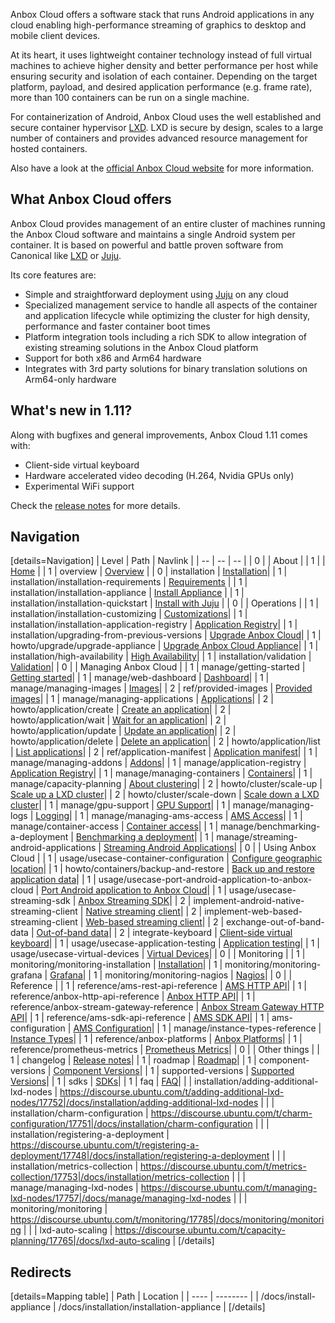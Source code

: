 Anbox Cloud offers a software stack that runs Android applications in any cloud enabling high-performance streaming of graphics to desktop and mobile client devices.

At its heart, it uses lightweight container technology instead of full virtual machines to achieve higher density and better performance per host while ensuring security and isolation of each container. Depending on the target platform, payload, and desired application performance (e.g. frame rate), more than 100 containers can be run on a single machine.

For containerization of Android, Anbox Cloud uses the well established and secure container hypervisor [LXD](https://linuxcontainers.org/). LXD is secure by design, scales to a large number of containers and provides advanced resource management for hosted containers.

Also have a look at the [official Anbox Cloud website](https://anbox-cloud.io/) for more information.

## What Anbox Cloud offers
Anbox Cloud provides management of an entire cluster of machines running the Anbox Cloud software and maintains a single Android system per container. It is based on powerful and battle proven software from Canonical like [LXD](https://linuxcontainers.org/) or [Juju](https://jujucharms.com/).

Its core features are:
* Simple and straightforward deployment using [Juju](https://jujucharms.com/) on any cloud
* Specialized management service to handle all aspects of the container and application lifecycle while optimizing the cluster for high density, performance and faster container boot times
* Platform integration tools including a rich SDK to allow integration of existing streaming solutions in the Anbox Cloud platform
* Support for both x86 and Arm64 hardware
* Integrates with 3rd party solutions for binary translation solutions on Arm64-only hardware

## What's new in 1.11?

Along with bugfixes and general improvements, Anbox Cloud 1.11 comes with:

* Client-side virtual keyboard
* Hardware accelerated video decoding (H.264, Nvidia GPUs only)
* Experimental WiFi support

Check the [release notes](https://discourse.ubuntu.com/t/release-notes/17842) for more details.

## Navigation

[details=Navigation]
| Level | Path | Navlink |
| -- | -- | -- |
| 0 | | About |
| 1 | | [Home](https://discourse.ubuntu.com/t/anbox-cloud-documentation/17029) |
| 1 | overview | [Overview](https://discourse.ubuntu.com/t/anbox-cloud-overview/17802) |
| 0 | installation | [Installation](/t/anbox-cloud-installation/17835)|
| 1 | installation/installation-requirements | [Requirements](https://discourse.ubuntu.com/t/installation-requirements/17734) |
| 1 | installation/installation-appliance | [Install Appliance](https://discourse.ubuntu.com/t/install-appliance/22681) |
| 1 | installation/installation-quickstart | [Install with Juju](https://discourse.ubuntu.com/t/install-with-juju/17744) |
| 0 | | Operations |
| 1 | installation/installation-customizing | [Customizations](https://discourse.ubuntu.com/t/installation-customizing/17747)|
| 1 | installation/installation-application-registry | [Application Registry](https://discourse.ubuntu.com/t/installation-application-registry/17749)|
| 1 | installation/upgrading-from-previous-versions | [Upgrade Anbox Cloud](https://discourse.ubuntu.com/t/upgrading-from-previous-versions/17750)|
| 1 | howto/upgrade/upgrade-appliance | [Upgrade Anbox Cloud Appliance](https://discourse.ubuntu.com/t/upgrade-anbox-cloud-appliance/24186)|
| 1 | installation/high-availability | [High Availability](https://discourse.ubuntu.com/t/high-availability/17754)|
| 1 | installation/validation | [Validation](https://discourse.ubuntu.com/t/validation/20329)|
| 0 | | Managing Anbox Cloud |
| 1 | manage/getting-started | [Getting started](https://discourse.ubuntu.com/t/getting-started/17756)|
| 1 | manage/web-dashboard | [Dashboard](https://discourse.ubuntu.com/t/web-dashboard/20871)|
| 1 | manage/managing-images | [Images](https://discourse.ubuntu.com/t/managing-images/17758)|
| 2 | ref/provided-images | [Provided images](https://discourse.ubuntu.com/t/provided-images/24185)|
| 1 | manage/managing-applications | [Applications](https://discourse.ubuntu.com/t/managing-applications/17760)|
| 2 | howto/application/create | [Create an application](https://discourse.ubuntu.com/t/create-an-application/24198)|
| 2 | howto/application/wait | [Wait for an application](https://discourse.ubuntu.com/t/wait-for-an-application/24202)|
| 2 | howto/application/update | [Update an application](https://discourse.ubuntu.com/t/update-an-application/24201)|
| 2 | howto/application/delete | [Delete an application](https://discourse.ubuntu.com/t/delete-an-application/24199)|
| 2 | howto/application/list | [List applications](https://discourse.ubuntu.com/t/list-applications/24200)|
| 2 | ref/application-manifest | [Application manifest](https://discourse.ubuntu.com/t/application-manifest/24197)|
| 1 | manage/managing-addons | [Addons](https://discourse.ubuntu.com/t/managing-addons/17759)|
| 1 | manage/application-registry | [Application Registry](https://discourse.ubuntu.com/t/application-registry/17761)|
| 1 | manage/managing-containers | [Containers](https://discourse.ubuntu.com/t/managing-containers/17763)|
| 1 | manage/capacity-planning | [About clustering](https://discourse.ubuntu.com/t/capacity-planning/17765)|
| 2 | howto/cluster/scale-up | [Scale up a LXD cluster](tbd)|
| 2 | howto/cluster/scale-down | [Scale down a LXD cluster](tbd)|
| 1 | manage/gpu-support | [GPU Support](https://discourse.ubuntu.com/t/gpu-support/17768)|
| 1 | manage/managing-logs | [Logging](https://discourse.ubuntu.com/t/managing-logs/17771)|
| 1 | manage/managing-ams-access | [AMS Access](https://discourse.ubuntu.com/t/managing-ams-access/17774)|
| 1 | manage/container-access | [Container access](https://discourse.ubuntu.com/t/container-access/17772)|
| 1 | manage/benchmarking-a-deployment | [Benchmarking a deployment](https://discourse.ubuntu.com/t/benchmarking-a-deployment/17770)|
| 1 | manage/streaming-android-applications | [Streaming Android Applications](https://discourse.ubuntu.com/t/streaming-android-applications/17769)|
| 0 | | Using Anbox Cloud |
| 1 | usage/usecase-container-configuration | [Configure geographic location](https://discourse.ubuntu.com/t/usecase-container-configuration/17782)|
| 1 | howto/containers/backup-and-restore | [Back up and restore application data](https://discourse.ubuntu.com/t/back-up-and-restore-application-data/24183)|
| 1 | usage/usecase-port-android-application-to-anbox-cloud | [Port Android application to Anbox Cloud](https://discourse.ubuntu.com/t/usecase-port-android-application-to-anbox-cloud/17776)|
| 1 | usage/usecase-streaming-sdk | [Anbox Streaming SDK](https://discourse.ubuntu.com/t/usecase-streaming-sdk/17783)|
| 2 | implement-android-native-streaming-client | [Native streaming client](https://discourse.ubuntu.com/t/implement-android-native-streaming-client/21833)|
| 2 | implement-web-based-streaming-client | [Web-based streaming client](https://discourse.ubuntu.com/t/implement-web-based-streaming-client/21835)|
| 2 | exchange-out-of-band-data | [Out-of-band data](https://discourse.ubuntu.com/t/exchange-out-of-band-data/21834)|
| 2 | integrate-keyboard | [Client-side virtual keyboard](https://discourse.ubuntu.com/t/integrate-a-client-side-virtual-keyboard/23643)|
| 1 | usage/usecase-application-testing | [Application testing](https://discourse.ubuntu.com/t/usecase-application-testing/17775)|
| 1 | usage/usecase-virtual-devices | [Virtual Devices](https://discourse.ubuntu.com/t/virtual-devices/19069)|
| 0 | | Monitoring |
| 1 | monitoring/monitoring-installation | [Installation](https://discourse.ubuntu.com/t/monitoring-installation/17786)|
| 1 | monitoring/monitoring-grafana | [Grafana](https://discourse.ubuntu.com/t/monitoring-grafana/17787)|
| 1 | monitoring/monitoring-nagios | [Nagios](https://discourse.ubuntu.com/t/monitoring-nagios/17788)|
| 0 | | Reference |
| 1 | reference/ams-rest-api-reference | [AMS HTTP API](https://discourse.ubuntu.com/t/ams-rest-api-reference/17801)|
| 1 | reference/anbox-http-api-reference | [Anbox HTTP API](https://discourse.ubuntu.com/t/anbox-http-api-reference/17819/2)|
| 1 | reference/anbox-stream-gateway-reference | [Anbox Stream Gateway HTTP API](https://anbox-cloud.github.io/1.9/anbox-stream-gateway/index.html)|
| 1 | reference/ams-sdk-api-reference | [AMS SDK API](https://discourse.ubuntu.com/t/ams-sdk-api-reference/17845)|
| 1 | ams-configuration | [AMS Configuration](https://discourse.ubuntu.com/t/ams-configuration/20872)|
| 1 | manage/instance-types-reference | [Instance Types](https://discourse.ubuntu.com/t/instance-types-reference/17764)|
| 1 | reference/anbox-platforms | [Anbox Platforms](https://discourse.ubuntu.com/t/anbox-platforms/18733)|
| 1 | reference/prometheus-metrics | [Prometheus Metrics](https://discourse.ubuntu.com/t/prometheus-metrics/19521)|
| 0 | | Other things |
| 1 | changelog | [Release notes](https://discourse.ubuntu.com/t/release-notes/17842)|
| 1 | roadmap | [Roadmap](https://discourse.ubuntu.com/t/release-roadmap/19359)|
| 1 | component-versions | [Component Versions](https://discourse.ubuntu.com/t/component-versions/21413)|
| 1 | supported-versions | [Supported Versions](https://discourse.ubuntu.com/t/supported-versions/21046)|
| 1 | sdks | [SDKs](https://discourse.ubuntu.com/t/anbox-cloud-sdks/17844)|
| 1 | faq | [FAQ](https://discourse.ubuntu.com/t/anbox-cloud-faq/17837)|
| | installation/adding-additional-lxd-nodes | https://discourse.ubuntu.com/t/adding-additional-lxd-nodes/17752|/docs/installation/adding-additional-lxd-nodes |
| | installation/charm-configuration | https://discourse.ubuntu.com/t/charm-configuration/17751|/docs/installation/charm-configuration |
| | installation/registering-a-deployment | https://discourse.ubuntu.com/t/registering-a-deployment/17748|/docs/installation/registering-a-deployment |
| | installation/metrics-collection | https://discourse.ubuntu.com/t/metrics-collection/17753|/docs/installation/metrics-collection |
| | manage/managing-lxd-nodes | https://discourse.ubuntu.com/t/managing-lxd-nodes/17757|/docs/manage/managing-lxd-nodes |
| | monitoring/monitoring | https://discourse.ubuntu.com/t/monitoring/17785|/docs/monitoring/monitoring |
| | lxd-auto-scaling | https://discourse.ubuntu.com/t/capacity-planning/17765|/docs/lxd-auto-scaling |
[/details]

## Redirects

[details=Mapping table]
| Path | Location |
| ---- | -------- |
| /docs/install-appliance | /docs/installation/installation-appliance |
[/details]
